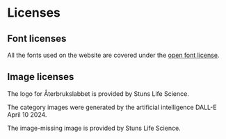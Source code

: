 # Licenses

## Font licenses

All the fonts used on the website are covered under the [open font license](https://openfontlicense.org/).

## Image licenses

The logo for Återbrukslabbet is provided by Stuns Life Science.

The category images were generated by the artificial intelligence DALL-E April 10 2024.

The image-missing image is provided by Stuns Life Science.
